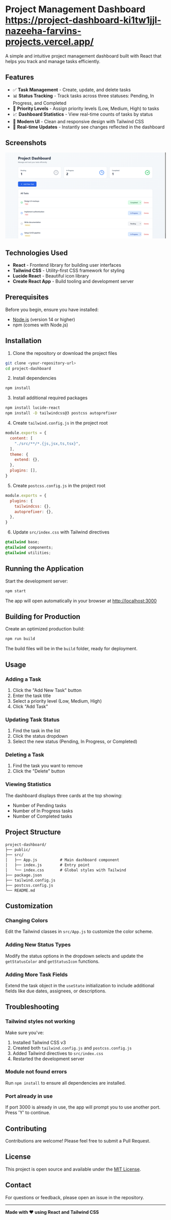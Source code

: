 
# Project Management Dashboard https://project-dashboard-ki1tw1jjl-nazeeha-farvins-projects.vercel.app/

A simple and intuitive project management dashboard built with React that helps you track and manage tasks efficiently.

## Features

- ✅ **Task Management** - Create, update, and delete tasks
- 📊 **Status Tracking** - Track tasks across three statuses: Pending, In Progress, and Completed
- 🎯 **Priority Levels** - Assign priority levels (Low, Medium, High) to tasks
- 📈 **Dashboard Statistics** - View real-time counts of tasks by status
- 🎨 **Modern UI** - Clean and responsive design with Tailwind CSS
- 🔄 **Real-time Updates** - Instantly see changes reflected in the dashboard

## Screenshots

![Dashboard Overview](images/screenshot.png)

## Technologies Used

- **React** - Frontend library for building user interfaces
- **Tailwind CSS** - Utility-first CSS framework for styling
- **Lucide React** - Beautiful icon library
- **Create React App** - Build tooling and development server

## Prerequisites

Before you begin, ensure you have installed:
- [Node.js](https://nodejs.org/) (version 14 or higher)
- npm (comes with Node.js)

## Installation

1. Clone the repository or download the project files

```bash
git clone <your-repository-url>
cd project-dashboard
```

2. Install dependencies

```bash
npm install
```

3. Install additional required packages

```bash
npm install lucide-react
npm install -D tailwindcss@3 postcss autoprefixer
```

4. Create `tailwind.config.js` in the project root

```js
module.exports = {
  content: [
    "./src/**/*.{js,jsx,ts,tsx}",
  ],
  theme: {
    extend: {},
  },
  plugins: [],
}
```

5. Create `postcss.config.js` in the project root

```js
module.exports = {
  plugins: {
    tailwindcss: {},
    autoprefixer: {},
  },
}
```

6. Update `src/index.css` with Tailwind directives

```css
@tailwind base;
@tailwind components;
@tailwind utilities;
```

## Running the Application

Start the development server:

```bash
npm start
```

The app will open automatically in your browser at [http://localhost:3000](http://localhost:3000)

## Building for Production

Create an optimized production build:

```bash
npm run build
```

The build files will be in the `build` folder, ready for deployment.

## Usage

### Adding a Task
1. Click the "Add New Task" button
2. Enter the task title
3. Select a priority level (Low, Medium, High)
4. Click "Add Task"

### Updating Task Status
1. Find the task in the list
2. Click the status dropdown
3. Select the new status (Pending, In Progress, or Completed)

### Deleting a Task
1. Find the task you want to remove
2. Click the "Delete" button

### Viewing Statistics
The dashboard displays three cards at the top showing:
- Number of Pending tasks
- Number of In Progress tasks
- Number of Completed tasks




## Project Structure

```
project-dashboard/
├── public/
├── src/
│   ├── App.js          # Main dashboard component
│   ├── index.js        # Entry point
│   └── index.css       # Global styles with Tailwind
├── package.json
├── tailwind.config.js
├── postcss.config.js
└── README.md
```

## Customization

### Changing Colors
Edit the Tailwind classes in `src/App.js` to customize the color scheme.

### Adding New Status Types
Modify the status options in the dropdown selects and update the `getStatusColor` and `getStatusIcon` functions.

### Adding More Task Fields
Extend the task object in the `useState` initialization to include additional fields like due dates, assignees, or descriptions.

## Troubleshooting

### Tailwind styles not working
Make sure you've:
1. Installed Tailwind CSS v3
2. Created both `tailwind.config.js` and `postcss.config.js`
3. Added Tailwind directives to `src/index.css`
4. Restarted the development server

### Module not found errors
Run `npm install` to ensure all dependencies are installed.

### Port already in use
If port 3000 is already in use, the app will prompt you to use another port. Press 'Y' to continue.

## Contributing

Contributions are welcome! Please feel free to submit a Pull Request.

## License

This project is open source and available under the [MIT License](LICENSE).

## Contact

For questions or feedback, please open an issue in the repository.

---

**Made with ❤️ using React and Tailwind CSS**
